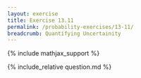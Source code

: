 ```yaml
---
layout: exercise
title: Exercise 13.11
permalink: /probability-exercises/13-11/
breadcrumb: Quantifying Uncertainity
---
```


{% include mathjax_support %}

<div><i class="arrow-up loader" data-chapter="probability-exercises" data-exercise="ex_11" data-rating="0"></i></div>
{% include_relative question.md %}
